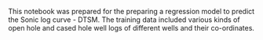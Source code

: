 This notebook was prepared for the preparing a regression model to predict the Sonic log curve - DTSM. 
The training data included various kinds of open hole and cased hole well logs of different wells and their co-ordinates. 
